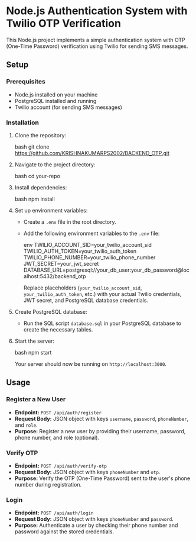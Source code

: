 # Node.js Authentication System with Twilio OTP Verification

This Node.js project implements a simple authentication system with OTP (One-Time Password) verification using Twilio for sending SMS messages.

## Setup

### Prerequisites

- Node.js installed on your machine
- PostgreSQL installed and running
- Twilio account (for sending SMS messages)

### Installation

1. Clone the repository:

   bash
   git clone https://github.com/KRISHNAKUMARPS2002/BACKEND_OTP.git
   

2. Navigate to the project directory:

   bash
   cd your-repo
   

3. Install dependencies:

   bash
   npm install
   

4. Set up environment variables:

   - Create a `.env` file in the root directory.
   - Add the following environment variables to the `.env` file:

     env
     TWILIO_ACCOUNT_SID=your_twilio_account_sid
     TWILIO_AUTH_TOKEN=your_twilio_auth_token
     TWILIO_PHONE_NUMBER=your_twilio_phone_number
     JWT_SECRET=your_jwt_secret
     DATABASE_URL=postgresql://your_db_user:your_db_password@localhost:5432/backend_otp
     

     Replace placeholders (`your_twilio_account_sid`, `your_twilio_auth_token`, etc.) with your actual Twilio credentials, JWT secret, and PostgreSQL database credentials.

5. Create PostgreSQL database:

   - Run the SQL script `database.sql` in your PostgreSQL database to create the necessary tables.

6. Start the server:

   bash
   npm start
   

   Your server should now be running on `http://localhost:3000`.

## Usage

### Register a New User

- **Endpoint:** `POST /api/auth/register`
- **Request Body:** JSON object with keys `username`, `password`, `phoneNumber`, and `role`.
- **Purpose:** Register a new user by providing their username, password, phone number, and role (optional).

### Verify OTP

- **Endpoint:** `POST /api/auth/verify-otp`
- **Request Body:** JSON object with keys `phoneNumber` and `otp`.
- **Purpose:** Verify the OTP (One-Time Password) sent to the user's phone number during registration.

### Login

- **Endpoint:** `POST /api/auth/login`
- **Request Body:** JSON object with keys `phoneNumber` and `password`.
- **Purpose:** Authenticate a user by checking their phone number and password against the stored credentials.



